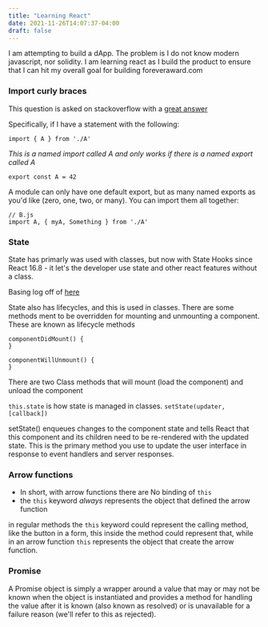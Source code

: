 ```yaml
---
title: "Learning React"
date: 2021-11-26T14:07:37-04:00
draft: false
---
```



I am attempting to build a dApp. The problem is I do not know modern javascript, nor solidity. I am learning react as I build the product to ensure that I can hit my overall goal for building foreveraward.com

### Import curly braces

This question is asked on stackoverflow with a [great answer](https://stackoverflow.com/questions/36795819/when-should-i-use-curly-braces-for-es6-import)

Specifically, if I have a statement with the following:

```
import { A } from './A'
```

*This is a named import called A and only works if there is a named export called A*

```
export const A = 42
```

A module can only have one default export, but as many named exports as you'd like (zero, one, two, or many). You can import them all together:

```
// B.js
import A, { myA, Something } from './A'
```


### State

State has primarly was used with classes, but now with State Hooks since React 16.8 - it let's the developer use state and other react features without a class.

Basing log off of [here](https://reactjs.org/docs/state-and-lifecycle.html)

State also has lifecycles, and this is used in classes. There are some methods ment to be overridden for mounting and unmounting a component.
These are known as lifecycle methods
```
componentDidMount() {
}

componentWillUnmount() {
}
```

There are two Class methods that will mount (load the component) and unload the component

`this.state` is how state is managed in classes.
`setState(updater, [callback])`

setState() enqueues changes to the component state and tells React that this component and its children need to be re-rendered with the updated state. This is the primary method you use to update the user interface in response to event handlers and server responses.



### Arrow functions 

* In short, with arrow functions there are No binding of `this`
* the `this` keyword *always* represents the object that defined the arrow function


in regular methods the `this` keyword could represent the calling method, like the button in a form, this inside the method could represent that, while in an arrow function `this` represents the object that create the arrow function.

### Promise 

A Promise object is simply a wrapper around a value that may or may not be known when the object is instantiated and provides a method for handling the value after it is known (also known as resolved) or is unavailable for a failure reason (we'll refer to this as rejected).